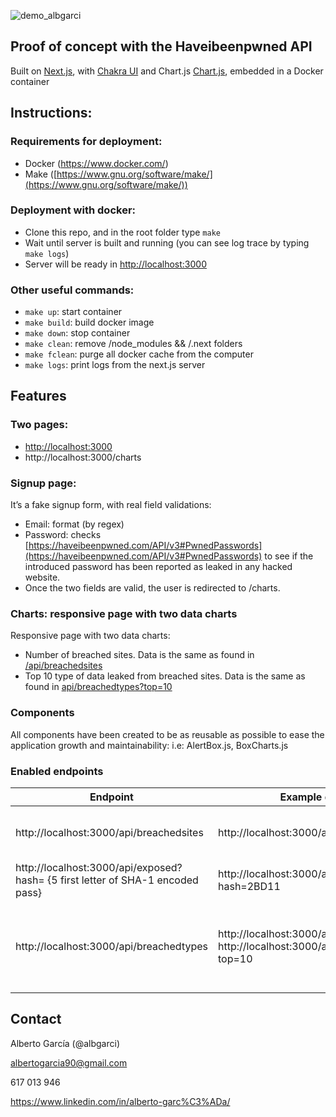 ![demo_albgarci](https://user-images.githubusercontent.com/65416560/219085805-7b42c8c6-2b11-45d8-a15a-07bd60e971d7.gif)

## Proof of concept with the Haveibeenpwned API 

Built on [Next.js](https://nextjs.org/docs/getting-started), with [Chakra UI](https://chakra-ui.com/getting-started) and Chart.js [Chart.js](https://www.chartjs.org/docs/latest/), embedded in a Docker container


## Instructions:

### Requirements for deployment:
-   Docker (https://www.docker.com/)
-   Make ([https://www.gnu.org/software/make/](https://www.gnu.org/software/make/))

### Deployment with docker:
-   Clone this repo, and in the root folder type `make`
-   Wait until server is built and running (you can see log trace by typing `make logs`)
-   Server will be ready in [http://localhost:3000](http://localhost:3000/api/breachedsites)
    
### Other useful commands:
-   `make up`: start container
-   `make build`: build docker image
-   `make down`: stop container
-   `make clean`: remove /node_modules && /.next folders
-   `make fclean`: purge all docker cache from the computer
-   `make logs`: print logs from the next.js server

## Features

### Two pages:
- [http://localhost:3000](http://localhost:3000)
- http://localhost:3000/charts

### Signup page:
It’s a fake signup form, with real field validations:
 - Email: format (by regex)
 - Password: checks [https://haveibeenpwned.com/API/v3#PwnedPasswords](https://haveibeenpwned.com/API/v3#PwnedPasswords) to see if the introduced password has been reported as leaked in any hacked website.
 - Once the two fields are valid, the user is redirected to /charts.

### Charts: responsive page with two data charts
Responsive page with two data charts:
- Number of breached sites. Data is the same as found in [/api/breachedsites](http://localhost:3000/api/breachedsites)
-   Top 10 type of data leaked from breached sites. Data is the same as found in [api/breachedtypes?top=10](http://localhost:3000/api/breachedtypes)

### Components
All components have been created to be as reusable as possible to ease the application growth and maintainability: i.e: AlertBox.js, BoxCharts.js

### Enabled endpoints
| Endpoint                                                                       | Example query                                                                           | What it serves                                                                                                                                                                                                                                                                                  |
|--------------------------------------------------------------------------------|-----------------------------------------------------------------------------------------|-------------------------------------------------------------------------------------------------------------------------------------------------------------------------------------------------------------------------------------------------------------------------------------------------|
| http://localhost:3000/api/breachedsites                                        | http://localhost:3000/api/breachedsites                                                 | Simplified version of https://haveibeenpwned.com/api/v3/breaches with the minimum data needed to build the charts                                                                                                                                                                               |
| http://localhost:3000/api/exposed?hash= {5 first letter of SHA-1 encoded pass} | http://localhost:3000/api/exposed?hash=2BD11                                            | JSON formatted version of  https://api.pwnedpasswords.com/range/2BD11                                                                                                                                                                                                                           |
| http://localhost:3000/api/breachedtypes                                        | http://localhost:3000/api/breachedtypes  http://localhost:3000/api/breachedtypes?top=10 | Count of data types leaked in breached sites, sorted descending, and with option to filter top N. All data types are from:  https://haveibeenpwned.com/api/v3/dataclasses , the hacked sites are taken from  https://haveibeenpwned.com/api/v3/breaches , and this endpoint is the join of both |


## Contact

Alberto García (@albgarci)

albertogarcia90@gmail.com

617 013 946

https://www.linkedin.com/in/alberto-garc%C3%ADa/
